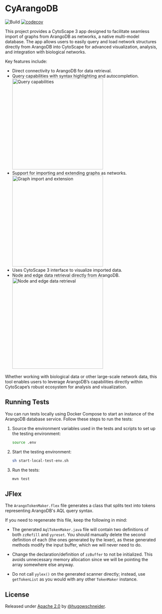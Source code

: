# CyArangoDB

![Build](https://github.com/hugowschneider/CyArangoDB/actions/workflows/ci.yml/badge.svg)
[![codecov](https://codecov.io/github/hugowschneider/CyArangoDB/graph/badge.svg?token=GYB5PORCSX)](https://codecov.io/github/hugowschneider/CyArangoDB)


This project provides a CytoScape 3 app designed to facilitate seamless import of graphs from ArangoDB as networks, a native multi-model database. The app allows users to easily query and load network structures directly from ArangoDB into CytoScape for advanced visualization, analysis, and integration with biological networks.

Key features include:

- Direct connectivity to ArangoDB for data retrieval.
- Query capabilities with syntax highlighting and autocompletion.
  <img src="https://raw.githubusercontent.com/username/repository/master/docs/images/import.png" alt="Query capabilities" width="300">
- Support for importing and extending graphs as networks.
  <img src="https://raw.githubusercontent.com/username/repository/master/docs/images/expand.png" alt="Graph import and extension" width="300">
- Uses CytoScape 3 interface to visualize imported data.
- Node and edge data retrieval directly from ArangoDB.
  <img src="https://raw.githubusercontent.com/username/repository/master/docs/images/details.png" alt="Node and edge data retrieval" width="300">
  
Whether working with biological data or other large-scale network data, this tool enables users to leverage ArangoDB’s capabilities directly within CytoScape’s robust ecosystem for analysis and visualization.


## Running Tests

You can run tests locally using Docker Compose to start an instance of the ArangoDB database service. Follow these steps to run the tests:

1. Source the environment variables used in the tests and scripts to set up the testing environment:
    ```sh
    source .env
    ```
2. Start the testing environment:
    ```sh
    sh start-local-test-env.sh
    ```
3. Run the tests:
    ```sh
    mvn test
    ```

## JFlex

The `ArangoTokenMaker.flex` file generates a class that splits text into tokens representing ArangoDB's AQL query syntax.

If you need to regenerate this file, keep the following in mind:

- The generated `AqlTokenMaker.java` file will contain two definitions of both `zzRefill` and `yyreset`. You should manually delete the second definition of each (the ones generated by the lexer), as these generated methods modify the input buffer, which we will never need to do.

- Change the declaration/definition of `zzBuffer` to not be initialized. This avoids unnecessary memory allocation since we will be pointing the array somewhere else anyway.

- Do not call `yylex()` on the generated scanner directly; instead, use `getTokenList` as you would with any other `TokenMaker` instance.


## License

Released under [Apache 2.0](/LICENSE) by [@hugowschneider](https://github.com/hugowschneider).